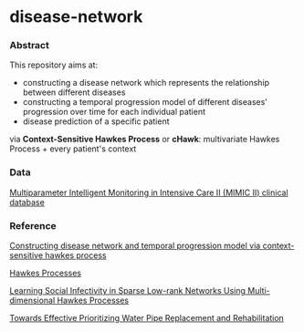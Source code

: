 # disease-network

### Abstract

This repository aims at:

- constructing a disease network which represents the relationship between different diseases
- constructing a temporal progression model of different diseases' progression over time for each individual patient
- disease prediction of a specific patient

via **Context-Sensitive Hawkes Process** or **cHawk**: multivariate Hawkes Process + every patient's context

### Data

[Multiparameter Intelligent Monitoring in Intensive Care II (MIMIC II) clinical database](<https://www.physionet.org/mimic2/>)

### Reference

[Constructing disease network and temporal progression model via context-sensitive hawkes process](https://www.cc.gatech.edu/~lsong/papers/ChoDuCheSonSun15.pdf)

[Hawkes Processes](https://arxiv.org/abs/1507.02822)

[Learning Social Infectivity in Sparse Low-rank Networks Using Multi-dimensional Hawkes Processes](http://proceedings.mlr.press/v31/zhou13a.pdf)

[Towards Effective Prioritizing Water Pipe Replacement and Rehabilitation](https://www.ijcai.org/Proceedings/13/Papers/430.pdf)
